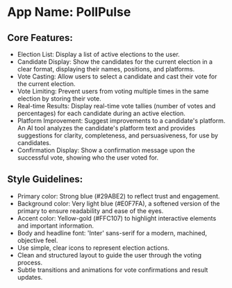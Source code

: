# **App Name**: PollPulse

## Core Features:

- Election List: Display a list of active elections to the user.
- Candidate Display: Show the candidates for the current election in a clear format, displaying their names, positions, and platforms.
- Vote Casting: Allow users to select a candidate and cast their vote for the current election.
- Vote Limiting: Prevent users from voting multiple times in the same election by storing their vote.
- Real-time Results: Display real-time vote tallies (number of votes and percentages) for each candidate during an active election.
- Platform Improvement: Suggest improvements to a candidate's platform. An AI tool analyzes the candidate's platform text and provides suggestions for clarity, completeness, and persuasiveness, for use by candidates.
- Confirmation Display: Show a confirmation message upon the successful vote, showing who the user voted for.

## Style Guidelines:

- Primary color: Strong blue (#29ABE2) to reflect trust and engagement.
- Background color: Very light blue (#E0F7FA), a softened version of the primary to ensure readability and ease of the eyes.
- Accent color: Yellow-gold (#FFC107) to highlight interactive elements and important information.
- Body and headline font: 'Inter' sans-serif for a modern, machined, objective feel.
- Use simple, clear icons to represent election actions.
- Clean and structured layout to guide the user through the voting process.
- Subtle transitions and animations for vote confirmations and result updates.